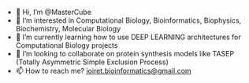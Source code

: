 - 👋 Hi, I’m @MasterCube
- 👀 I’m interested in Computational Biology, Bioinformatics, Biophysics, Biochemistry, Molecular Biology
- 🌱 I’m currently learning how to use DEEP LEARNING architectures for Computational Biology projects
- 💞️ I’m looking to collaborate on protein synthesis models like TASEP (Totally Asymmetric Simple Exclusion Process)
- 📫 How to reach me? joiret.bioinformatics@gmail.com

<!---
MasterCube/MasterCube is a ✨ special ✨ repository because its `README.md` (this file) appears on your GitHub profile.
You can click the Preview link to take a look at your changes.
--->
